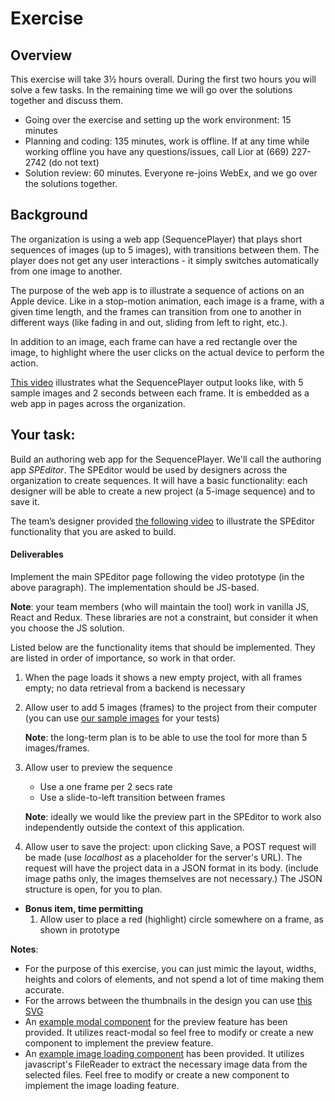 # Exercise
## Overview
This exercise will take 3½ hours overall. During the first two hours you will solve a few tasks. In the remaining time we will go over the solutions together and discuss them.

* Going over the exercise and setting up the work environment: 15 minutes
* Planning and coding: 135 minutes, work is offline. If at any time while working offline you have any questions/issues, call Lior at (669) 227-2742 (do not text)
* Solution review: 60 minutes. Everyone re-joins WebEx, and we go over the solutions together.

## Background
 The organization is using a web app (SequencePlayer) that plays short sequences of images (up to 5 images), with transitions between them. The player does not get any user interactions - it simply switches automatically from one image to another.

   The purpose of the web app is to illustrate a sequence of actions on an Apple device. Like in a stop-motion animation, each image is a frame, with a given time length, and the frames can transition from one to another in different ways (like fading in and out, sliding from left to right, etc.).

In addition to an image, each frame can have a red rectangle over the image, to highlight where the user clicks on the actual device to perform the action.
      
   [This video](interview_docs/prototype_examples/sequence_player_prototype.mp4) illustrates what the SequencePlayer output looks like, with 5 sample images and 2 seconds between each frame. It is embedded as a web app in pages across the organization.
      
## Your task:
 Build an authoring web app for the SequencePlayer. We'll call the authoring app *SPEditor*. The SPEditor would be used by designers across the organization to create sequences. It will have a basic functionality: each designer will be able to create a new project (a 5-image sequence) and to save it.

The team’s designer provided [the following video](interview_docs/prototype_examples/speditor_prototype.mp4) to illustrate the SPEditor functionality that you are asked to build.
  
#### Deliverables
Implement the main SPEditor page following the video prototype (in the above paragraph). The implementation should be JS-based.

__Note__: your team members (who will maintain the tool) work in vanilla JS, React and Redux. These libraries are not a constraint, but consider it when you choose the JS solution.
 
  Listed below are the functionality items that should be implemented. They are listed in order of importance, so work in that order.
   1. When the page loads it shows a new empty project, with all frames empty; no data retrieval from a backend is necessary
   2. Allow user to add 5 images (frames) to the project from their computer
        (you can use [our sample images](interview_docs/graphic_assets) for your tests)
        
        __Note__: the long-term plan is to be able to use the tool for more than 5 images/frames.
        
   3. Allow user to preview the sequence
      * Use a one frame per 2 secs rate
      * Use a slide-to-left transition between frames
      
      __Note__: ideally we would like the preview part in the SPEditor to work also independently outside the context of this application.

   4. Allow user to save the project: upon clicking Save, a POST request will be made (use *localhost* as a placeholder for the server's URL). The request will have the project data in a JSON format in its body. (include image paths only, the images themselves are not necessary.) The JSON structure is open, for you to plan.
   
   * __Bonus item, time permitting__
     1. Allow user to place a red (highlight) circle somewhere on a frame, as shown in prototype

__Notes__: 
      
   * For the purpose of this exercise, you can just mimic the layout, widths, heights and colors of elements, and not spend a lot of time making them accurate.
   * For the arrows between the thumbnails in the design you can use [this SVG](src/assets/svg/arrow.svg)
   * An [example modal component](src/components/ExampleModal/ExampleModal.js) for the preview feature has been provided. It utilizes react-modal so feel free to modify or create a new component to implement the preview feature.
   * An [example image loading component](src/components/ExampleImageLoader/ExampleImageLoader.js) has been provided. It utilizes javascript's FileReader to extract the necessary image data from the selected files. Feel free to modify or create a new component to implement the image loading feature.
